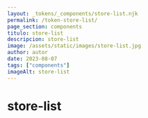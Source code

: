 ```yaml
---
layout: _tokens/_components/store-list.njk
permalink: /token-store-list/
page_section: components
titulo: store-list
descripcion: store-list
image: /assets/static/images/store-list.jpg
author: autor
date: 2023-08-07 
tags: ["components"]
imageAlt: store-list
---
```

# store-list

